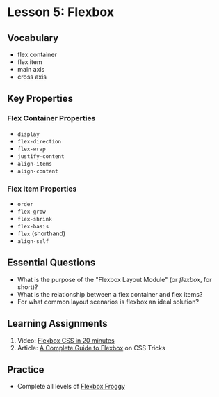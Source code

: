 # Lesson 5: Flexbox

## Vocabulary
* flex container
* flex item
* main axis
* cross axis

## Key Properties
### Flex Container Properties
* `display`
* `flex-direction`
* `flex-wrap`
* `justify-content`
* `align-items`
* `align-content`

### Flex Item Properties
* `order`
* `flex-grow`
* `flex-shrink`
* `flex-basis`
* `flex` (shorthand)
* `align-self`

## Essential Questions
* What is the purpose of the "Flexbox Layout Module" (or _flexbox_, for short)?
* What is the relationship between a flex container and flex items?
* For what common layout scenarios is flexbox an ideal solution?

## Learning Assignments
1. Video: [Flexbox CSS in 20 minutes](https://www.youtube.com/watch?v=FTlczfR82mQ)
2. Article: [A Complete Guide to Flexbox](https://css-tricks.com/snippets/css/a-guide-to-flexbox/) on CSS Tricks

## Practice
* Complete all levels of [Flexbox Froggy](https://flexboxfroggy.com/)

